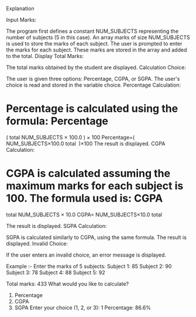 Explanation

Input Marks:

The program first defines a constant NUM_SUBJECTS representing the number of subjects (5 in this case).
An array marks of size NUM_SUBJECTS is used to store the marks of each subject.
The user is prompted to enter the marks for each subject. These marks are stored in the array and added to the total.
Display Total Marks:

The total marks obtained by the student are displayed.
Calculation Choice:

The user is given three options: Percentage, CGPA, or SGPA.
The user's choice is read and stored in the variable choice.
Percentage Calculation:

Percentage is calculated using the formula:
Percentage
=
(
total
NUM_SUBJECTS
×
100.0
)
×
100
Percentage=( 
NUM_SUBJECTS×100.0
total
​
 )×100
The result is displayed.
CGPA Calculation:

CGPA is calculated assuming the maximum marks for each subject is 100. The formula used is:
CGPA
=
total
NUM_SUBJECTS
×
10.0
CGPA= 
NUM_SUBJECTS×10.0
total
​
 
The result is displayed.
SGPA Calculation:

SGPA is calculated similarly to CGPA, using the same formula.
The result is displayed.
Invalid Choice:

If the user enters an invalid choice, an error message is displayed.

Example :-
Enter the marks of 5 subjects:
Subject 1: 85
Subject 2: 90
Subject 3: 78
Subject 4: 88
Subject 5: 92

Total marks: 433
What would you like to calculate?
1. Percentage
2. CGPA
3. SGPA
Enter your choice (1, 2, or 3): 1
Percentage: 86.6%
